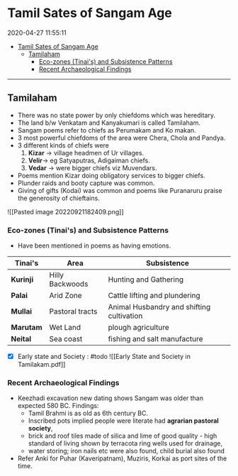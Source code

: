 # Tamil Sates of Sangam Age

2020-04-27 11:55:11

- [Tamil Sates of Sangam Age](#tamil-sates-of-sangam-age)
  - [Tamilaham](#tamilaham)
    - [Eco-zones (Tinai's) and Subsistence Patterns](#eco-zones-tinais-and-subsistence-patterns)
    - [Recent Archaeological Findings](#recent-archaeological-findings)

---

## Tamilaham

- There was no state power by only chiefdoms which was hereditary.
- The land b/w Venkatam and Kanyakumari is called Tamilaham.
- Sangam poems refer to chiefs as Perumakam and Ko makan.
- 3 most powerful chiefdoms of the area were Chera, Chola and Pandya.
- 3 different kinds of chiefs were
	1. **Kizar** → village headmen of Ur villages.
	2. **Velir**→ eg Satyaputras, Adigaiman chiefs.
	3. **Vedar** → were bigger chiefs viz Muvendars.
- Poems mention Kizar doing obligatory services to bigger chiefs.
- Plunder raids and booty capture was common.
- Giving of gifts (Kodai) was common and poems like Puranaruru praise the generosity of chieftains.

![[Pasted image 20220921182409.png]]

### Eco-zones (Tinai's) and Subsistence Patterns

- Have been mentioned in poems as having emotions.

| **Tinai's** | **Area**        | **Subsistence**                           |
|--------------|-----------------|-------------------------------------------|
| **Kurinji**  | Hilly Backwoods | Hunting and Gathering                     |
| **Palai**        | Arid Zone       | Cattle lifting and plundering             |
| **Mullai**       | Pastoral tracts | Animal Husbandry and shifting cultivation |
| **Marutam**      | Wet Land        | plough agriculture                        |
| **Neital**       | Sea coast       | fishing and salt manufacture              |

 - [x] Early state and Society : #todo
![[Early State and Society in Tamilakam.pdf]]

### Recent Archaeological Findings

- Keezhadi excavation new dating shows Sangam was older than expected 580 BC. Findings:
    - Tamil Brahmi is as old as 6th century BC.
    - Inscribed pots implied people were literate had **agrarian pastoral society**,
    - brick and roof tiles made of silica and lime of good quality - high standard of living shown by terracota ring wells used for drainage,
    - water storing; iron nails etc were also found, child burial also found
- Refer Anki for Puhar (Kaveripatnam), Muziris, Korkai as port sites of the time.
